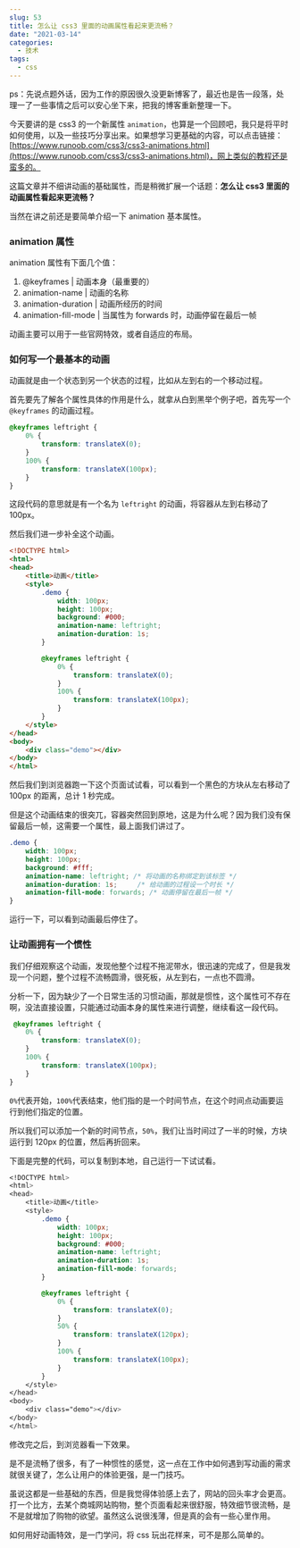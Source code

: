```yaml
---
slug: 53
title: 怎么让 css3 里面的动画属性看起来更流畅？
date: "2021-03-14"
categories: 
  - 技术
tags: 
  - css
---
```


ps：先说点题外话，因为工作的原因很久没更新博客了，最近也是告一段落，处理一了一些事情之后可以安心坐下来，把我的博客重新整理一下。

今天要讲的是 css3 的一个新属性 `animation`，也算是一个回顾吧，我只是将平时如何使用，以及一些技巧分享出来。如果想学习更基础的内容，可以点击链接：[https://www.runoob.com/css3/css3-animations.html](https://www.runoob.com/css3/css3-animations.html)，网上类似的教程还是蛮多的。

这篇文章并不细讲动画的基础属性，而是稍微扩展一个话题：**怎么让 css3 里面的动画属性看起来更流畅？**

当然在讲之前还是要简单介绍一下 animation 基本属性。

### animation 属性

animation 属性有下面几个值：

1. @keyframes | 动画本身（最重要的）
2. animation-name | 动画的名称
3. animation-duration | 动画所经历的时间
4. animation-fill-mode | 当属性为 forwards 时，动画停留在最后一帧

动画主要可以用于一些官网特效，或者自适应的布局。

### 如何写一个最基本的动画

动画就是由一个状态到另一个状态的过程，比如从左到右的一个移动过程。

首先要先了解各个属性具体的作用是什么，就拿从白到黑举个例子吧，首先写一个 `@keyframes` 的动画过程。

```css
@keyframes leftright {
    0% {
        transform: translateX(0);
    }
    100% {
        transform: translateX(100px);
    }
}
```

这段代码的意思就是有一个名为 `leftright` 的动画，将容器从左到右移动了 100px。

然后我们进一步补全这个动画。

```html
<!DOCTYPE html>
<html>
<head>
    <title>动画</title>
    <style>
        .demo {
            width: 100px;
            height: 100px;
            background: #000;
            animation-name: leftright;
            animation-duration: 1s;
        }

        @keyframes leftright {
            0% {
                transform: translateX(0);
            }
            100% {
                transform: translateX(100px);
            }
        }
    </style>
</head>
<body>
    <div class="demo"></div>
</body>
</html>
```

然后我们到浏览器跑一下这个页面试试看，可以看到一个黑色的方块从左右移动了 100px 的距离，总计 1 秒完成。

但是这个动画结束的很突兀，容器突然回到原地，这是为什么呢？因为我们没有保留最后一帧，这需要一个属性，最上面我们讲过了。

```css
.demo {
    width: 100px;
    height: 100px;
    background: #fff;
    animation-name: leftright; /* 将动画的名称绑定到该标签 */
    animation-duration: 1s;     /* 给动画的过程设一个时长 */
    animation-fill-mode: forwards; /* 动画停留在最后一帧 */
}
```

运行一下，可以看到动画最后停住了。

### 让动画拥有一个惯性

我们仔细观察这个动画，发现他整个过程不拖泥带水，很迅速的完成了，但是我发现一个问题，整个过程不流畅圆滑，很死板，从左到右，一点也不圆滑。

分析一下，因为缺少了一个日常生活的习惯动画，那就是惯性，这个属性可不存在啊，没法直接设置，只能通过动画本身的属性来进行调整，继续看这一段代码。

```css
 @keyframes leftright {
    0% {
        transform: translateX(0);
    }
    100% {
        transform: translateX(100px);
    }
}
```

`0%`代表开始，`100%`代表结束，他们指的是一个时间节点，在这个时间点动画要运行到他们指定的位置。

所以我们可以添加一个新的时间节点，`50%`，我们让当时间过了一半的时候，方块运行到 120px 的位置，然后再折回来。

下面是完整的代码，可以复制到本地，自己运行一下试试看。

```css
<!DOCTYPE html>
<html>
<head>
    <title>动画</title>
    <style>
        .demo {
            width: 100px;
            height: 100px;
            background: #000;
            animation-name: leftright;
            animation-duration: 1s;
            animation-fill-mode: forwards;
        }

        @keyframes leftright {
            0% {
                transform: translateX(0);
            }
            50% {
                transform: translateX(120px);
            }
            100% {
                transform: translateX(100px);
            }
        }
    </style>
</head>
<body>
    <div class="demo"></div>
</body>
</html>
```

修改完之后，到浏览器看一下效果。

是不是流畅了很多，有了一种惯性的感觉，这一点在工作中如何遇到写动画的需求就很关键了，怎么让用户的体验更强，是一门技巧。

虽说这都是一些基础的东西，但是我觉得体验感上去了，网站的回头率才会更高。打一个比方，去某个商城网站购物，整个页面看起来很舒服，特效细节很流畅，是不是就增加了购物的欲望。虽然这么说很浅薄，但是真的会有一些心里作用。

如何用好动画特效，是一门学问，将 css 玩出花样来，可不是那么简单的。